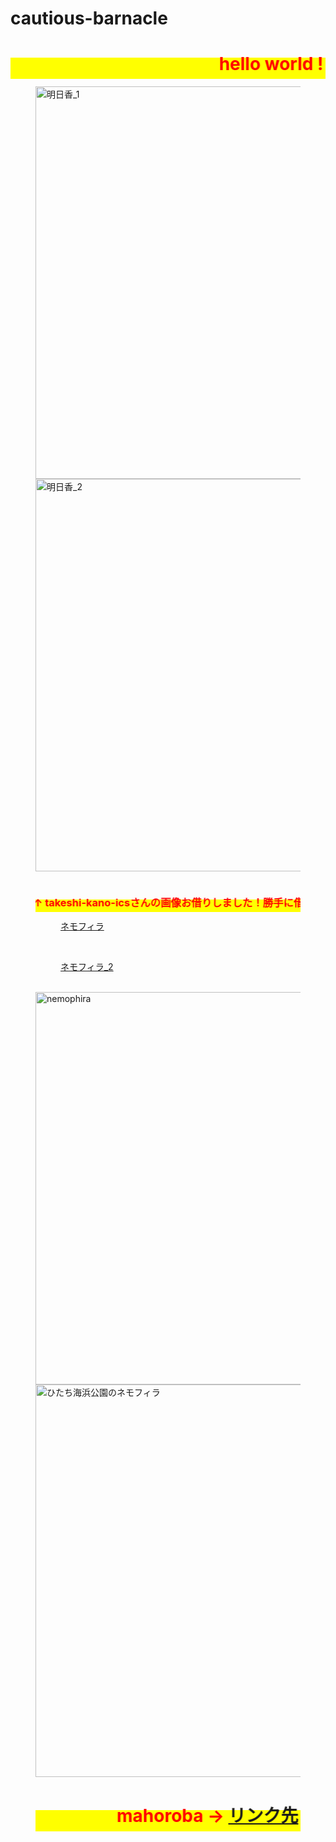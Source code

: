 # cautious-barnacle
<head>
  <meta charset="UTF-8">
  <meta name="viewport" content="width=device-width, user-scalable=no, initial-scale=1.0, maximum-scale=1.0, minimum-scale=1.0">
  <meta http-equiv="X-UA-Compatible" content="ie=edge">
  <link rel="stylesheet" href="css/style.css">
<link type="text/css" rel="stylesheet" href="chrome-extension://pioclpoplcdbaefihamjohnefbikjilc/content.css"></head>
<p><h1><span style="color:#ff0000; background-color:#ffff00;"><marquee behavior="alternate">hello world ! </marquee></span></h1></p>
<figure>
  <img src="https://torokoid.github.io/cautious-barnacle/S__9470006.jpg" alt="明日香_1" width="628" height="628" border="0" />
  <img src="https://torokoid.github.io/cautious-barnacle/S__9470007.jpg" alt="明日香_2" width="628" height="628" border="0" />
<figure>
  <img src="https://ics-kano.github.io/16018_myProject/images/animal1.jpg" alt="">
</figure>
<p><h3><span style="color:#ff0000; background-color:#ffff00;"><marquee behavior="alternate">↑ takeshi-kano-icsさんの画像お借りしました！勝手に借りてごめんなさいm(_ _)m ↑</marquee></span></h3></p>
<figure>
  <a href="https://plus.google.com/u/0/photos/photo/107233626263340969070/6547267090878852370?sqid=110457794618962540880&ssid=fcbc648f-5a07-4787-8161-bfd8b923ecfc">ネモフィラ</a>
</figure>
<br>
<figure>
  <a href="https://plus.google.com/u/0/+torokoidMibu/posts/XGE9FYETsnd">ネモフィラ_2</a>
</figure>
<br>
<img src="https://torokoid.github.io/cautious-barnacle/0B7A7718.JPG" alt="nemophira" width="628" height="628" border="0" />
<br>
<img src="https://torokoid.github.io/cautious-barnacle/0B7A7501.JPG" alt="ひたち海浜公園のネモフィラ" width="628" height="628" border="0" />
<br>
<img src="https://torokoid.github.io/cautious-barnacle/0B7A7718.JPG" alt="">
<p><h1><span style="color:#ff0000; background-color:#ffff00;"><marquee behavior="alternate">  mahoroba → <a href="https://torokoid.github.io/mahoroba/">リンク先</a> </marquee></span></h1></p>
<body class="mod-body"> </body>

